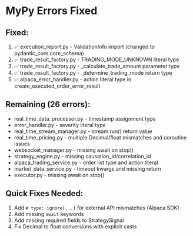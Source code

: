 # MyPy Errors Fixed

## Fixed:
1. ✅ execution_report.py - ValidationInfo import (changed to pydantic_core.core_schema)
2. ✅ trade_result_factory.py - TRADING_MODE_UNKNOWN literal type
3. ✅ trade_result_factory.py - _calculate_trade_amount parameter type
4. ✅ trade_result_factory.py - _determine_trading_mode return type
5. ✅ alpaca_error_handler.py - action literal type in create_executed_order_error_result

## Remaining (26 errors):
- real_time_data_processor.py - timestamp assignment type
- error_handler.py - severity literal type
- real_time_stream_manager.py - stream.run() return value
- real_time_pricing.py - multiple Decimal/float mismatches and coroutine issues
- websocket_manager.py - missing await on stop()
- strategy_engine.py - missing causation_id/correlation_id
- alpaca_trading_service.py - order list type and action literal
- market_data_service.py - timeout kwargs and missing return
- executor.py - missing await on stop()

## Quick Fixes Needed:
1. Add `# type: ignore[...]` for external API mismatches (Alpaca SDK)
2. Add missing `await` keywords
3. Add missing required fields to StrategySignal
4. Fix Decimal to float conversions with explicit casts
